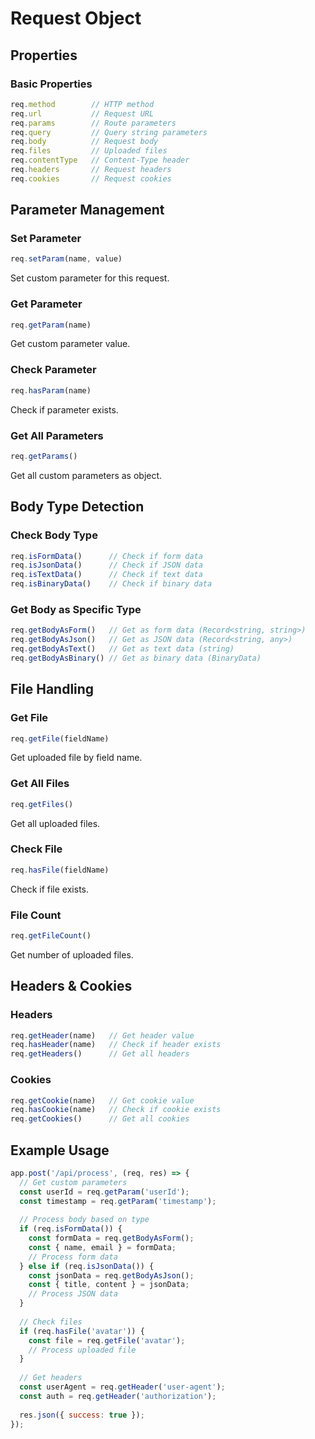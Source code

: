 # Request Object

## Properties

### Basic Properties
```javascript
req.method        // HTTP method
req.url           // Request URL
req.params        // Route parameters
req.query         // Query string parameters
req.body          // Request body
req.files         // Uploaded files
req.contentType   // Content-Type header
req.headers       // Request headers
req.cookies       // Request cookies
```

## Parameter Management

### Set Parameter
```javascript
req.setParam(name, value)
```
Set custom parameter for this request.

### Get Parameter
```javascript
req.getParam(name)
```
Get custom parameter value.

### Check Parameter
```javascript
req.hasParam(name)
```
Check if parameter exists.

### Get All Parameters
```javascript
req.getParams()
```
Get all custom parameters as object.

## Body Type Detection

### Check Body Type
```javascript
req.isFormData()      // Check if form data
req.isJsonData()      // Check if JSON data
req.isTextData()      // Check if text data
req.isBinaryData()    // Check if binary data
```

### Get Body as Specific Type
```javascript
req.getBodyAsForm()   // Get as form data (Record<string, string>)
req.getBodyAsJson()   // Get as JSON data (Record<string, any>)
req.getBodyAsText()   // Get as text data (string)
req.getBodyAsBinary() // Get as binary data (BinaryData)
```

## File Handling

### Get File
```javascript
req.getFile(fieldName)
```
Get uploaded file by field name.

### Get All Files
```javascript
req.getFiles()
```
Get all uploaded files.

### Check File
```javascript
req.hasFile(fieldName)
```
Check if file exists.

### File Count
```javascript
req.getFileCount()
```
Get number of uploaded files.

## Headers & Cookies

### Headers
```javascript
req.getHeader(name)   // Get header value
req.hasHeader(name)   // Check if header exists
req.getHeaders()      // Get all headers
```

### Cookies
```javascript
req.getCookie(name)   // Get cookie value
req.hasCookie(name)   // Check if cookie exists
req.getCookies()      // Get all cookies
```

## Example Usage

```javascript
app.post('/api/process', (req, res) => {
  // Get custom parameters
  const userId = req.getParam('userId');
  const timestamp = req.getParam('timestamp');
  
  // Process body based on type
  if (req.isFormData()) {
    const formData = req.getBodyAsForm();
    const { name, email } = formData;
    // Process form data
  } else if (req.isJsonData()) {
    const jsonData = req.getBodyAsJson();
    const { title, content } = jsonData;
    // Process JSON data
  }
  
  // Check files
  if (req.hasFile('avatar')) {
    const file = req.getFile('avatar');
    // Process uploaded file
  }
  
  // Get headers
  const userAgent = req.getHeader('user-agent');
  const auth = req.getHeader('authorization');
  
  res.json({ success: true });
});
```
